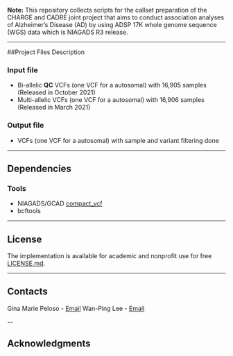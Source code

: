 **Note:** This repository collects scripts for the callset preparation of the CHARGE and CADRE joint project that aims to conduct association analyses of Alzheimer’s Disease (AD) by using ADSP 17K whole genome sequence (WGS) data which is NIAGADS R3 release.

---

##Project Files Description
### Input file
- Bi-allelic **QC** VCFs (one VCF for a autosomal) with 16,905 samples (Released in October 2021)
- Multi-allelic VCFs (one VCF for a autosomal) with 16,906 samples (Released in March 2021)

### Output file
- VCFs (one VCF for a autosomal) with sample and variant filtering done

---

## Dependencies
### Tools
- NIAGADS/GCAD [compact_vcf](https://bitbucket.org/NIAGADS/compact_vcf/src/master/)
- bcftools

---

## License
The implementation is available for academic and nonprofit use for free [LICENSE.md](LICENSE.md).

---

## Contacts
Gina Marie Peloso - [Email](gpeloso@bu.edu)
Wan-Ping Lee - [Email](wan-ping.lee@pennmedicine.upenn.edu)

--

## Acknowledgments

